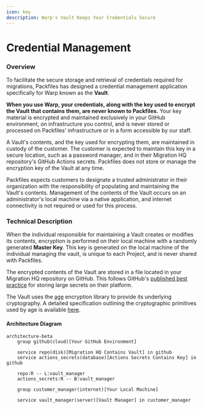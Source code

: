 ```yaml
---
icon: key
description: Warp's Vault Keeps Your Credentials Secure
---
```


# Credential Management

### Overview

To facilitate the secure storage and retrieval of credentials required for migrations, Packfiles has designed a credential management application specifically for Warp known as the **Vault**.

**When you use Warp, your credentials, along with the key used to encrypt the Vault that contains them, are never known to Packfiles.** Your key material is encrypted and maintained exclusively in your GitHub environment, on infrastructure you control, and is never stored or processed on Packfiles' infrastructure or in a form accessible by our staff.

A Vault's contents, and the key used for encrypting them, are maintained in custody of the customer. The customer is expected to maintain this key in a secure location, such as a password manager, and in their Migration HQ repository's GitHub Actions secrets. Packfiles does not store or manage the encryption key of the Vault at any time.&#x20;

Packfiles expects customers to designate a trusted administrator in their organization with the responsibility of populating and maintaining the Vault's contents. Management of the contents of the Vault occurs on an administrator's local machine via a native application, and internet connectivity is not required or used for this process.&#x20;

### Technical Description

When the individual responsible for maintaining a Vault creates or modifies its contents, encryption is performed on their local machine with a randomly generated **Master Key**. This key is generated on the local machine of the individual managing the vault, is unique to each Project, and is never shared with Packfiles.

The encrypted contents of the Vault are stored in a file located in your Migration HQ repository on GitHub. This follows GitHub's [published best practice](https://docs.github.com/en/actions/security-for-github-actions/security-guides/using-secrets-in-github-actions#storing-large-secrets) for storing large secrets on their platform.&#x20;

The Vault uses the [age](https://github.com/FiloSottile/age) encryption library to provide its underlying cryptography. A detailed specification outlining the cryptographic primitives used by age is available [here](https://age-encryption.org/v1).

#### Architecture Diagram

```mermaid
architecture-beta
    group github(cloud)[Your GitHub Environment]

    service repo(disk)[Migration HQ Contains Vault] in github
    service actions_secrets(database)[Actions Secrets Contains Key] in github

    repo:R -- L:vault_manager
    actions_secrets:R -- B:vault_manager

    group customer_manager(internet)[Your Local Machine]

    service vault_manager(server)[Vault Manager] in customer_manager
    
```
